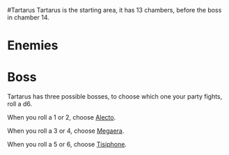 #Tartarus
Tartarus is the starting area, it has 13 chambers, before the boss in chamber 14. 

# Enemies

# Boss

Tartarus has three possible bosses, to choose which one your party fights, roll a d6.

When you roll a 1 or 2, choose [Alecto](Bosses/Furies/Alecto.md).

When you roll a 3 or 4, choose [Megaera](Bosses/Furies/Megaera.md).

When you roll a 5 or 6, choose [Tisiphone](Bosses/Furies/Tisiphone.md).
